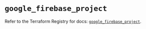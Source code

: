 # `google_firebase_project`

Refer to the Terraform Registry for docs: [`google_firebase_project`](https://registry.terraform.io/providers/hashicorp/google-beta/6.21.0/docs/resources/google_firebase_project).
